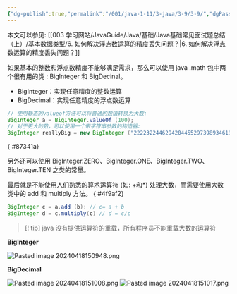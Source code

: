 ```yaml
---
{"dg-publish":true,"permalink":"/001/java-1-11/3-java/3-9/3-9/","dgPassFrontmatter":true,"created":"2024-04-18T14:58:03.054+08:00","updated":"2024-06-01T10:44:40.913+08:00"}
---
```


本文可以参见: [[003 学习网站/JavaGuide/Java/基础/Java基础常见面试题总结（上）/基本数据类型/6. 如何解决浮点数运算的精度丢失问题？\|6. 如何解决浮点数运算的精度丢失问题？]]

如果基本的整数和浮点数精度不能够满足需求，那么可以使用 java .math 包中两个很有用的类 : BigInteger 和 BigDecinal。

- BigInteger：实现任意精度的整数运算
- BigDecimal：实现任意精度的浮点数运算

```java
// 使用静态的valueof方法可以将普通的数值转换为大数:
BigInteger a = BigInteger.valueOf (100);
// 对于更大的数，可以使用一个带字符串参数的构造器:
BigInteger reallyBig = new BigInteger ("222232244629420445529739893461909967206666939096499764990979600");
```
{ #87341a}


另外还可以使用 BigInteger.ZERO、BigInteger.ONE、BigInteger.TWO、BigInteger.TEN 之类的常量。

最后就是不能使用人们熟悉的算术运算符 (如: +和*) 处理大数，而需要使用大数类中的 add 和 multiply 方法。
{ #4f9af2}


```java
BigInteger c = a.add (b): // c= a + b
BigInteger d = c.multiply(c) // d = c/c
```

>[! tip] java 没有提供运算符的重载，所有程序员不能重载大数的运算符

**BigInteger**

![Pasted image 20240418150948.png](/img/user/$/$Sys999%20Attachment/Pasted%20image%2020240418150948.png)

**BigDecimal**

![Pasted image 20240418151008.png](/img/user/$/$Sys999%20Attachment/Pasted%20image%2020240418151008.png)
![Pasted image 20240418151017.png](/img/user/$/$Sys999%20Attachment/Pasted%20image%2020240418151017.png)